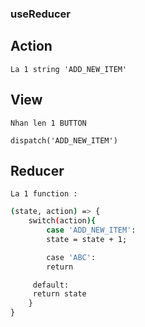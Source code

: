 ### useReducer

## Action

`La 1 string 'ADD_NEW_ITEM'`

## View

`Nhan len 1 BUTTON`

`dispatch('ADD_NEW_ITEM')`

## Reducer

`La 1 function :`

```bash
(state, action) => {
    switch(action){
        case 'ADD_NEW_ITEM':
        state = state + 1;

        case 'ABC':
        return

     default:
     return state
    }
}
```
